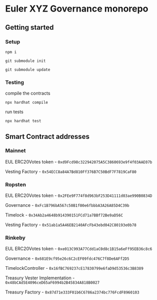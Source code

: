 # Euler XYZ Governance monorepo

## Getting started

### Setup

```
npm i
```

```
git submodule init

git submodule update
```

### Testing

compile the contracts
```
npx hardhat compile
```

run tests
```
npx hardhat test 

```



## Smart Contract addresses


### Mainnet 

EUL ERC20Votes token - `0xd9Fcd98c322942075A5C3860693e9f4f03AAE07b`

Vesting Factory - `0x54ECC8a84A7Bd810Ff376B7C50BdF7F7819CaF80`


### Ropsten 

EUL ERC20Votes token - `0x2FEe9F774f8d963bF253D41111d03ae990B0834D`

Governance - `0xFc1B796bA567c50B1f00e6fbbbA3A26A85D4C39b`

Timelock - `0x34Ab2a4648b914390151FCd71a7BBf72Be9aD56C`

Vesting Factory - `0x51ab1a5A46EB2140AFcFb43ebd042C80193e0b78`


### Rinkeby

EUL ERC20Votes token - `0xe013C993A77Cdd1aC0d8c1B15a6eFf95EB36c8c6`

Governance - `0x681E9cf95e26c6C2cEF09fdc476C7f8De6AFf2D5`

TimelockController - `0x16fBC769237cE17830799e6faD9d53536c3B8389`

Treasury Vester Implementation - `0x48bCAd5E4096ceD65aF6994b2B45834A818B0027`

Treasury Factory - `0x87d71e333F01b6C6786a2374bc776FcdF8960103`